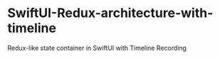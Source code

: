 # SwiftUI-Redux-architecture-with-timeline
Redux-like state container in SwiftUI with Timeline Recording
